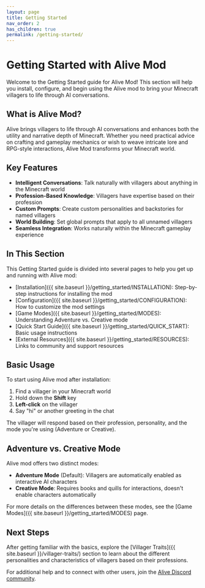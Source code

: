 ```yaml
---
layout: page
title: Getting Started
nav_order: 2
has_children: true
permalink: /getting-started/
---
```


# Getting Started with Alive Mod

Welcome to the Getting Started guide for Alive Mod! This section will help you install, configure, and begin using the Alive mod to bring your Minecraft villagers to life through AI conversations.

## What is Alive Mod?

Alive brings villagers to life through AI conversations and enhances both the utility and narrative depth of Minecraft. Whether you need practical advice on crafting and gameplay mechanics or wish to weave intricate lore and RPG-style interactions, Alive Mod transforms your Minecraft world.

## Key Features

- **Intelligent Conversations**: Talk naturally with villagers about anything in the Minecraft world
- **Profession-Based Knowledge**: Villagers have expertise based on their profession
- **Custom Prompts**: Create custom personalities and backstories for named villagers
- **World Building**: Set global prompts that apply to all unnamed villagers
- **Seamless Integration**: Works naturally within the Minecraft gameplay experience

## In This Section

This Getting Started guide is divided into several pages to help you get up and running with Alive mod:

- [Installation]({{ site.baseurl }}/getting_started/INSTALLATION): Step-by-step instructions for installing the mod
- [Configuration]({{ site.baseurl }}/getting_started/CONFIGURATION): How to customize the mod settings
- [Game Modes]({{ site.baseurl }}/getting_started/MODES): Understanding Adventure vs. Creative mode
- [Quick Start Guide]({{ site.baseurl }}/getting_started/QUICK_START): Basic usage instructions
- [External Resources]({{ site.baseurl }}/getting_started/RESOURCES): Links to community and support resources

## Basic Usage

To start using Alive mod after installation:

1. Find a villager in your Minecraft world
2. Hold down the **Shift** key
3. **Left-click** on the villager
4. Say "hi" or another greeting in the chat

The villager will respond based on their profession, personality, and the mode you're using (Adventure or Creative).

## Adventure vs. Creative Mode

Alive mod offers two distinct modes:

- **Adventure Mode** (Default): Villagers are automatically enabled as interactive AI characters
- **Creative Mode**: Requires books and quills for interactions, doesn't enable characters automatically

For more details on the differences between these modes, see the [Game Modes]({{ site.baseurl }}/getting_started/MODES) page.

## Next Steps

After getting familiar with the basics, explore the [Villager Traits]({{ site.baseurl }}/villager-traits/) section to learn about the different personalities and characteristics of villagers based on their professions.

For additional help and to connect with other users, join the [Alive Discord community](https://discord.gg/7KVqSQ3XXK).
